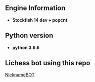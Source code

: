 
## Engine Information
- **Stockfish 14 dev + popcnt**
## Python version
- **python 3.9.6**
## Lichess bot using this repo
[NicknameBOT](https://lichess.org/@/NicknameBOT)
